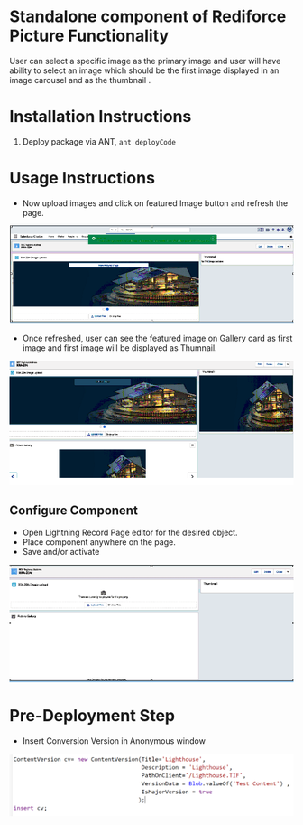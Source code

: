 # Standalone component of Rediforce Picture Functionality

User can select a specific image as the primary image and user will have ability to select an image which should be the first image displayed in an image carousel and as the thumbnail . 

# Installation Instructions
1. Deploy package via ANT, `ant deployCode`

# Usage Instructions

- Now upload images and click on featured Image button and refresh the page.

![Config Menu](config2.png)

- Once refreshed, user can see the featured image on Gallery card as first image  and first image will be displayed as Thumnail.

![Config Menu](config3.png)

## Configure Component
- Open Lightning Record Page editor for the desired object.
- Place component anywhere on the page.
- Save and/or activate

![Config Menu](config1.png)

# Pre-Deployment Step

- Insert Conversion Version in Anonymous window

![Config Menu](config4.PNG)

